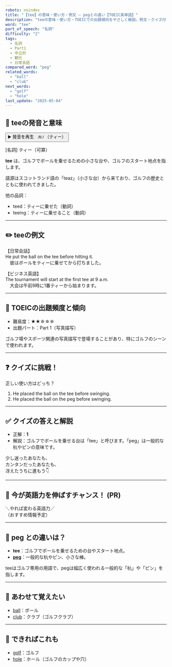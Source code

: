 ```yaml
---
robots: noindex
title: "【tee】の意味・使い方・例文 ― pegとの違い【TOEIC英単語】"
description: "teeの意味・使い方・TOEICでの出題傾向をやさしく解説。例文・クイズ付きでpegとの違いもわかりやすく学べます。"
word: "tee"
part_of_speech: "名詞"
difficulty: "2"
tags:
  - 名詞
  - Part1
  - 中立的
  - 観光
  - 日常会話
compared_word: "peg"
related_words:
  - "ball"
  - "club"
next_words:
  - "golf"
  - "hole"
last_update: "2025-05-04"
---
```


## 🔰 teeの発音と意味

<button class="play-audio" onclick="playTTS('tee')">
  <span class="play-audio-main">
    ▶️ 発音を再生　/tiː/
  </span>
  <span class="play-audio-sub">
    （ティー）
  </span>
</button>

[名詞] ティー（可算）

**tee** は、ゴルフでボールを乗せるための小さな台や、ゴルフのスタート地点を指します。

語源はスコットランド語の「teaz」（小さな台）から来ており、ゴルフの歴史とともに使われてきました。

他の品詞：  
- teed：ティーに乗せた（動詞）
- teeing：ティーに乗せること（動詞）

---

## ✏️ teeの例文

【日常会話】  
He put the ball on the tee before hitting it.  
　彼はボールをティーに乗せてから打ちました。

【ビジネス英語】  
The tournament will start at the first tee at 9 a.m.  
　大会は午前9時に1番ティーから始まります。

---

## 🎯 TOEICの出題頻度と傾向

- 難易度：★★☆☆☆
- 出題パート：Part 1（写真描写）

ゴルフ場やスポーツ関連の写真描写で登場することがあり、特にゴルフのシーンで使われます。

---

## ❓ クイズに挑戦！

正しい使い方はどっち？

1. He placed the ball on the tee before swinging.  
2. He placed the ball on the peg before swinging.

---

## ✅ クイズの答えと解説

- 正解：**1**
- 解説：ゴルフでボールを乗せる台は「tee」と呼びます。「peg」は一般的な杭やピンの意味です。

少し迷ったあなたも、  
カンタンだったあなたも、  
冴えたうちに進もう👇️

---

## 🚀 今が英語力を伸ばすチャンス！ (PR)

<div class="info-center">
＼やれば変わる英語力／<br>  
（おすすめ情報予定）
</div>

---

## 🤔  peg との違いは？

- **tee**：ゴルフでボールを乗せるための台やスタート地点。
- **[peg](/word/peg)**：一般的な杭やピン、小さな棒。

teeはゴルフ専用の用語で、pegは幅広く使われる一般的な「杭」や「ピン」を指します。

---

## 🧩 あわせて覚えたい

- [ball](/word/ball)：ボール
- [club](/word/club)：クラブ（ゴルフクラブ）

---

## 📖 できればこれも

- [golf](/word/golf)：ゴルフ
- [hole](/word/hole)：ホール（ゴルフのカップや穴）

<!-- cvid: aid48_bid28 -->
